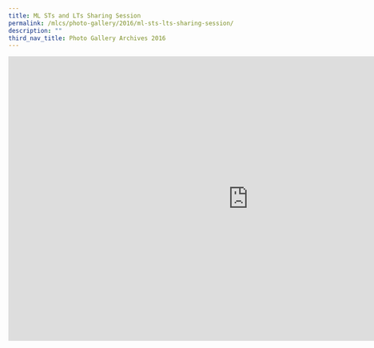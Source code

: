 ```yaml
---
title: ML STs and LTs Sharing Session
permalink: /mlcs/photo-gallery/2016/ml-sts-lts-sharing-session/
description: ""
third_nav_title: Photo Gallery Archives 2016
---
```

<iframe allowfullscreen="true" height="569" width="960" frameborder="0" src="https://docs.google.com/presentation/d/e/2PACX-1vRnNoe6d97S6mZTQu5gPExbd-JWjFyfJxWMMBtMVz_68n4n4GJAJe90-e59L9Vz4GIhcp-jsmcFgJRg/embed?start=false&amp;loop=false&amp;delayms=3000"></iframe>